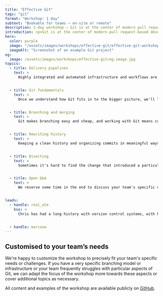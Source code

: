 ```yaml
---
title: "Effective Git"
tags: "git"
format: "Workshop: 1 day"
subtext: "Bookable for teams – on-site or remote"
description: 1-day workshop – Git is at the center of modern pull request-based development workflows. Mastering it makes teams more productive and developers' jobs more enjoyable.
introduction: <p>Git is at the center of modern pull request-based development workflows. Mastering it makes teams more productive and developers' jobs more enjoyable.</p><p>The goal of the workshop is to provide just enough detail for practical daily use without getting too academic or deep in the weeds. We focus on real challenges developers face when working with Git, arming them with an understanding of the foundational concepts along with practical guidance for overcoming those challenges.</p>
hero:
  color: purple
  image: "/assets/images/workshops/effective-git/effective-git-workshop-hero.jpg"
  imageAlt: "Screenshot of an example Git project"
og:
  image: /assets/images/workshops/effective-git/og-image.jpg
topics:
  - title: Delivery pipelines
    text: >
      Highly integrated and automated infrastructure and workflows are the foundation that successful engineering teams excel on and Git is what drives them at their core. We look at branching models, Pull Request based workflows, and reviewing.


  - title: Git fundamentals
    text: >
      Once we understand how Git fits in to the bigger picture, we'll look into how it works at its core and the building blocks it consists of. We cover what blobs, trees and snapshots are to better understand how they represent a repo's history over time.


  - title: Branching and merging
    text: >
      Git makes branching easy and cheap, and working with Git means constantly switching between branches and merging them back together. We look at common branching and merging scenarios to understand what fast-forward merges and 3-way merges are.


  - title: Rewriting history
    text: >
      Keeping a clean history and organizing commits in meaningful ways is essential for efficient collaboration on code bases. We cover (interactive) rebasing and rewriting history including squashing, editing and dropping commits.


  - title: Bisecting
    text: >
      Sometimes it's hard to find the change that introduced a particular defect. Git Bisect can be of great help in identifying the respective commit. We look at how bisecting works and how it can be used to save a lot of time in common scenarios.


  - title: Open Q&A
    text: >
      We reserve some time in the end to discuss your team's specific questions relating to Git or infrastructure, tooling and automation around it.


leads:
  - handle: real_ate
    bio: >
      Chris has had a long history with version control systems, with his very first Open Source experience being involved in the transition of the massive KDE codebase from CVS to Git. These days Chris is deeply involved in the JAM Stack movement, giving him a new outlet for his love for Git.


  - handle: marcoow
---
```


<!--break-->

## Customised to your team’s needs

We're happy to customize the workshop to precisely fit your team's specific needs or challenges. If you have a very specific branching model or infrastructure or your team frequently struggles with particular aspects of Git, we can adapt the focus of the workshop more towards these aspects or cover additional topics as necessary.

All content and examples of the workshop are available publicly on [GitHub](https://github.com/mainmatter/git-workshop).
